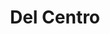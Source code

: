 ---
title: "Del Centro"
url: /ciudad-autonoma-de-buenos-aires/del-centro-paraguay/
shop: pintura
---